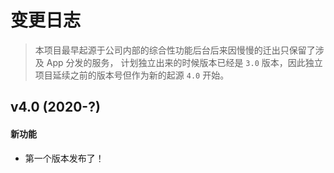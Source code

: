 # 变更日志

> 本项目最早起源于公司内部的综合性功能后台后来因慢慢的迁出只保留了涉及 App 分发的服务，
计划独立出来的时候版本已经是 `3.0` 版本，因此独立项目延续之前的版本号但作为新的起源 `4.0` 开始。

## v4.0 (2020-?)

#### 新功能

- 第一个版本发布了！
